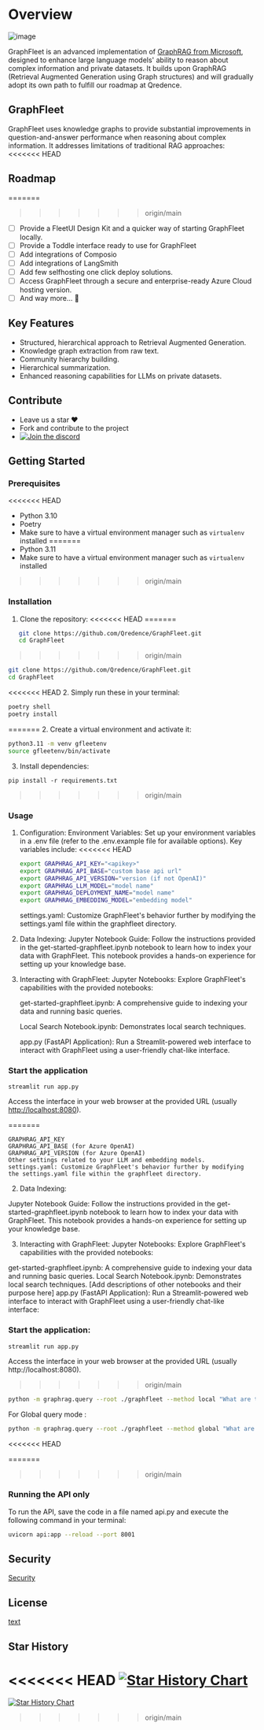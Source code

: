 # Overview

![image](https://github.com/user-attachments/assets/c3ca5ec8-1bbf-4a9c-988e-e7f5100ea5d5)

GraphFleet is an advanced implementation of [GraphRAG from Microsoft](https://github.com/microsoft/graphrag), designed to enhance large language models' ability to reason about complex information and private datasets. It builds upon GraphRAG (Retrieval Augmented Generation using Graph structures) and will gradually adopt its own path to fulfill our roadmap at Qredence.

## GraphFleet

GraphFleet uses knowledge graphs to provide substantial improvements in question-and-answer performance when reasoning about complex information. It addresses limitations of traditional RAG approaches:
<<<<<<< HEAD

## Roadmap
=======
>>>>>>> origin/main

- [ ] Provide a FleetUI Design Kit and a quicker way of starting GraphFleet locally.
- [ ] Provide a Toddle interface ready to use for GraphFleet
- [ ] Add integrations of Composio
- [ ] Add integrations of LangSmith
- [ ] Add few selfhosting  one click deploy solutions.
- [ ] Access GraphFleet through a secure and enterprise-ready Azure Cloud hosting version.
- [ ] And way more... 👀

## Key Features

- Structured, hierarchical approach to Retrieval Augmented Generation.
- Knowledge graph extraction from raw text.
- Community hierarchy building.
- Hierarchical summarization.
- Enhanced reasoning capabilities for LLMs on private datasets.

## Contribute

- Leave us a star ♥
- Fork and contribute to the project
- [![Join the discord](https://api.star-history.com/svg?repos=Qredence/GraphFleet&type=Date)](https://star-history.com/#Qredence/GraphFleet&Date)

## Getting Started

### Prerequisites

<<<<<<< HEAD
- Python 3.10
- Poetry
- Make sure to have a virtual environment manager such as `virtualenv` installed
=======
- Python 3.11 
- Make sure to have a virtual environment manager such as `virtualenv` installed 
>>>>>>> origin/main

### Installation

1. Clone the repository:
<<<<<<< HEAD
=======

``` bash
   git clone https://github.com/Qredence/GraphFleet.git
   cd GraphFleet
```
>>>>>>> origin/main

   ``` bash
   git clone https://github.com/Qredence/GraphFleet.git
   cd GraphFleet
   ```

<<<<<<< HEAD
2. Simply run these in your terminal:

   ``` bash
   poetry shell
   poetry install
   ```

=======
2. Create a virtual environment and activate it:

``` bash
python3.11 -m venv gfleetenv
source gfleetenv/bin/activate
```

3. Install dependencies:

```
pip install -r requirements.txt
```
>>>>>>> origin/main

### Usage

1. Configuration:
Environment Variables: Set up your environment variables in a .env file (refer to the .env.example file for available options). Key variables include:
<<<<<<< HEAD

   ```sh
   export GRAPHRAG_API_KEY="<apikey>"
   export GRAPHRAG_API_BASE="custom base api url"
   export GRAPHRAG_API_VERSION="version (if not OpenAI)"
   export GRAPHRAG_LLM_MODEL="model name"
   export GRAPHRAG_DEPLOYMENT_NAME="model name"
   export GRAPHRAG_EMBEDDING_MODEL="embedding model"
   ```

   settings.yaml: Customize GraphFleet's behavior further by modifying the settings.yaml file within the graphfleet directory.

1. Data Indexing:
Jupyter Notebook Guide: Follow the instructions provided in the get-started-graphfleet.ipynb notebook to learn how to index your data with GraphFleet. This notebook provides a hands-on experience for setting up your knowledge base.

1. Interacting with GraphFleet:
Jupyter Notebooks: Explore GraphFleet's capabilities with the provided notebooks:

   get-started-graphfleet.ipynb: A comprehensive guide to indexing your data and running basic queries.

   Local Search Notebook.ipynb: Demonstrates local search techniques.

   app.py (FastAPI Application): Run a Streamlit-powered web interface to interact with GraphFleet using a user-friendly chat-like interface.

### Start the application

```
streamlit run app.py
```

Access the interface in your web browser at the provided URL (usually <http://localhost:8080>).

=======

```
GRAPHRAG_API_KEY
GRAPHRAG_API_BASE (for Azure OpenAI)
GRAPHRAG_API_VERSION (for Azure OpenAI)
Other settings related to your LLM and embedding models.
settings.yaml: Customize GraphFleet's behavior further by modifying the settings.yaml file within the graphfleet directory.
```

2. Data Indexing:

Jupyter Notebook Guide: Follow the instructions provided in the get-started-graphfleet.ipynb notebook to learn how to index your data with GraphFleet. This notebook provides a hands-on experience for setting up your knowledge base.

3. Interacting with GraphFleet:
Jupyter Notebooks: Explore GraphFleet's capabilities with the provided notebooks:

get-started-graphfleet.ipynb: A comprehensive guide to indexing your data and running basic queries.
Local Search Notebook.ipynb: Demonstrates local search techniques.
[Add descriptions of other notebooks and their purpose here]
app.py (FastAPI Application): Run a Streamlit-powered web interface to interact with GraphFleet using a user-friendly chat-like interface:

### Start the application: 

```
streamlit run app.py
```
Access the interface in your web browser at the provided URL (usually http://localhost:8080).

>>>>>>> origin/main
``` bash
python -m graphrag.query --root ./graphfleet --method local "What are the key features of GraphRAG ??"
```

For Global query mode :

``` bash
python -m graphrag.query --root ./graphfleet --method global "What are the top main features of GraphRAG"
```
<<<<<<< HEAD

=======
>>>>>>> origin/main
### Running the API only

To run the API, save the code in a file named api.py and execute the following command in your terminal:

``` bash
uvicorn api:app --reload --port 8001
```

## Security

[Security](SECURITY.md)

## License

[text](LICENSE)

## Star History

<<<<<<< HEAD
[![Star History Chart](https://api.star-history.com/svg?repos=Qredence/GraphFleet&type=Date)](https://star-history.com/#Qredence/GraphFleet&Date)
=======
[![Star History Chart](https://api.star-history.com/svg?repos=Qredence/GraphFleet&type=Date)](https://star-history.com/#Qredence/GraphFleet&Date)
>>>>>>> origin/main
